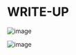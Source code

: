 # WRITE-UP



![image](https://github.com/user-attachments/assets/5882cc08-1b7b-44c8-b4b0-8c905fc3c49c)

![image](https://github.com/user-attachments/assets/f6619f84-e7f1-41cf-a02c-94589725b24b)
